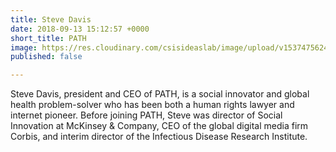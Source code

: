 ```yaml
---
title: Steve Davis
date: 2018-09-13 15:12:57 +0000
short_title: PATH
image: https://res.cloudinary.com/csisideaslab/image/upload/v1537475624/health-commission/Davis_Steve.jpg
published: false

---
```

Steve Davis, president and CEO of PATH, is a social innovator and global health problem-solver who has been both a human rights lawyer and internet pioneer. Before joining PATH, Steve was director of Social Innovation at McKinsey & Company, CEO of the global digital media firm Corbis, and interim director of the Infectious Disease Research Institute.
